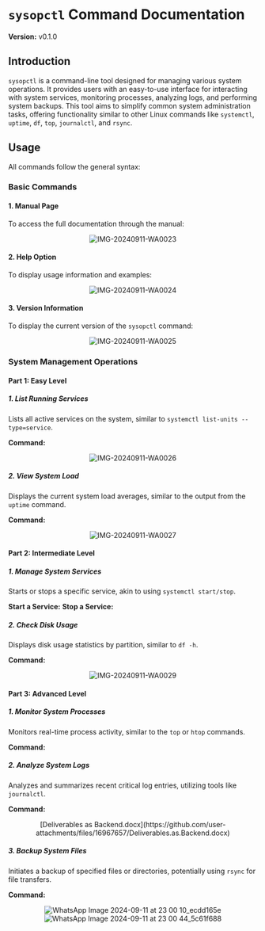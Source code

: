 # `sysopctl` Command Documentation

**Version:** v0.1.0

## Introduction
`sysopctl` is a command-line tool designed for managing various system operations. It provides users with an easy-to-use interface for interacting with system services, monitoring processes, analyzing logs, and performing system backups. This tool aims to simplify common system administration tasks, offering functionality similar to other Linux commands like `systemctl`, `uptime`, `df`, `top`, `journalctl`, and `rsync`.

## Usage
All commands follow the general syntax:


### Basic Commands

#### 1. Manual Page
To access the full documentation through the manual:


<div align="center">

![IMG-20240911-WA0023](https://github.com/user-attachments/assets/7f904283-270d-4d79-895a-b78c8f5de9d9)

</div>

#### 2. Help Option
To display usage information and examples:


<div align="center">

![IMG-20240911-WA0024](https://github.com/user-attachments/assets/3ab9bb8b-6ab6-47aa-b19e-3a69d8fed4dd)

</div>

#### 3. Version Information
To display the current version of the `sysopctl` command:


<div align="center">

![IMG-20240911-WA0025](https://github.com/user-attachments/assets/526c7748-938f-4f53-98ae-7dd1a97adf68)

</div>

### System Management Operations

#### Part 1: Easy Level

##### 1. List Running Services
Lists all active services on the system, similar to `systemctl list-units --type=service`.

**Command:**

<div align="center">


![IMG-20240911-WA0026](https://github.com/user-attachments/assets/4a7ec95f-7bc7-4fb9-85fa-ffc8533eb6ff)


</div>

##### 2. View System Load
Displays the current system load averages, similar to the output from the `uptime` command.

**Command:**

<div align="center">

![IMG-20240911-WA0027](https://github.com/user-attachments/assets/2646f102-3063-4026-a9ac-f2547cc78c5f)

</div>

#### Part 2: Intermediate Level

##### 1. Manage System Services
Starts or stops a specific service, akin to using `systemctl start/stop`.

**Start a Service:**
**Stop a Service:**

<div align="center">

</div>

##### 2. Check Disk Usage
Displays disk usage statistics by partition, similar to `df -h`.

**Command:**


<div align="center">


![IMG-20240911-WA0029](https://github.com/user-attachments/assets/b00d9efb-024f-4a35-879a-9796657df911)


</div>

#### Part 3: Advanced Level

##### 1. Monitor System Processes
Monitors real-time process activity, similar to the `top` or `htop` commands.

**Command:**

<div align="center">


</div>

##### 2. Analyze System Logs
Analyzes and summarizes recent critical log entries, utilizing tools like `journalctl`.

**Command:**


<div align="center">
[Deliverables as Backend.docx](https://github.com/user-attachments/files/16967657/Deliverables.as.Backend.docx)


</div>

##### 3. Backup System Files
Initiates a backup of specified files or directories, potentially using `rsync` for file transfers.

**Command:**


<div align="center">

![WhatsApp Image 2024-09-11 at 23 00 10_ecdd165e](https://github.com/user-attachments/assets/eaf58044-94e7-4b2b-9ebf-02e6f21254c2)
![WhatsApp Image 2024-09-11 at 23 00 44_5c61f688](https://github.com/user-attachments/assets/e5f5575a-6d1f-4238-a323-75075e0edb79)


</div>


